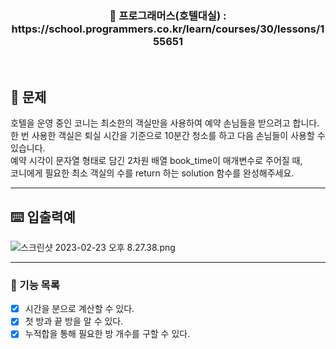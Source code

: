 <h3 align="center"> 
    📢 프로그래머스(호텔대실) : https://school.programmers.co.kr/learn/courses/30/lessons/155651
</h3>

<br>

## 🚀 문제
호텔을 운영 중인 코니는 최소한의 객실만을 사용하여 예약 손님들을 받으려고 합니다.  
한 번 사용한 객실은 퇴실 시간을 기준으로 10분간 청소를 하고 다음 손님들이 사용할 수 있습니다.  
예약 시각이 문자열 형태로 담긴 2차원 배열 book_time이 매개변수로 주어질 때,  
코니에게 필요한 최소 객실의 수를 return 하는 solution 함수를 완성해주세요.  

---

## ⌨️ 입출력예
![스크린샷 2023-02-23 오후 8.27.38.png](..%2F..%2F..%2F..%2F..%2F..%2F..%2F..%2F..%2F..%2Fvar%2Ffolders%2F33%2Fy_j6d8z90kx07xjm3k3q4lmw0000gn%2FT%2FTemporaryItems%2FNSIRD_screencaptureui_Y0uMgl%2F%EC%8A%A4%ED%81%AC%EB%A6%B0%EC%83%B7%202023-02-23%20%EC%98%A4%ED%9B%84%208.27.38.png)

---

### 📜 기능 목록
- [x] 시간을 분으로 계산할 수 있다.
- [x] 첫 방과 끝 방을 알 수 있다.
- [x] 누적합을 통해 필요한 방 개수를 구할 수 있다.
